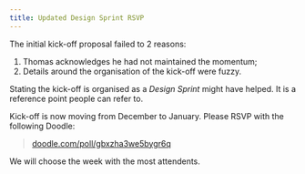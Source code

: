 ```yaml
---
title: Updated Design Sprint RSVP
---
```


The initial kick-off proposal failed to 2 reasons:

1. Thomas acknowledges he had not maintained the momentum;
2. Details around the organisation of the kick-off were fuzzy.

Stating the kick-off is organised as a _Design Sprint_ might have helped. It is a reference point people can refer to.

Kick-off is now moving from December to January. Please RSVP with the following Doodle:

> [doodle.com/poll/gbxzha3we5bygr6q][]

We will choose the week with the most attendents.

[doodle.com/poll/gbxzha3we5bygr6q]: https://doodle.com/poll/gbxzha3we5bygr6q
